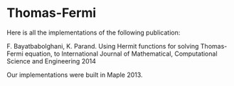 # Thomas-Fermi
Here is all the implementations of the following publication:

F. Bayatbabolghani, K. Parand. Using Hermit functions for solving Thomas-Fermi equation, to International Journal of Mathematical, Computational Science and Engineering 2014 

Our implementations were built in Maple 2013.
